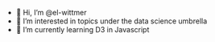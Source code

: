 - 👋 Hi, I’m @el-wittmer
- 👀 I’m interested in topics under the data science umbrella
- 🌱 I’m currently learning D3 in Javascript
<!--- 💞️ I’m looking to collaborate on ...
- 📫 How to reach me ...--->

<!---
el-wittmer/el-wittmer is a ✨ special ✨ repository because its `README.md` (this file) appears on your GitHub profile.
You can click the Preview link to take a look at your changes.
--->
